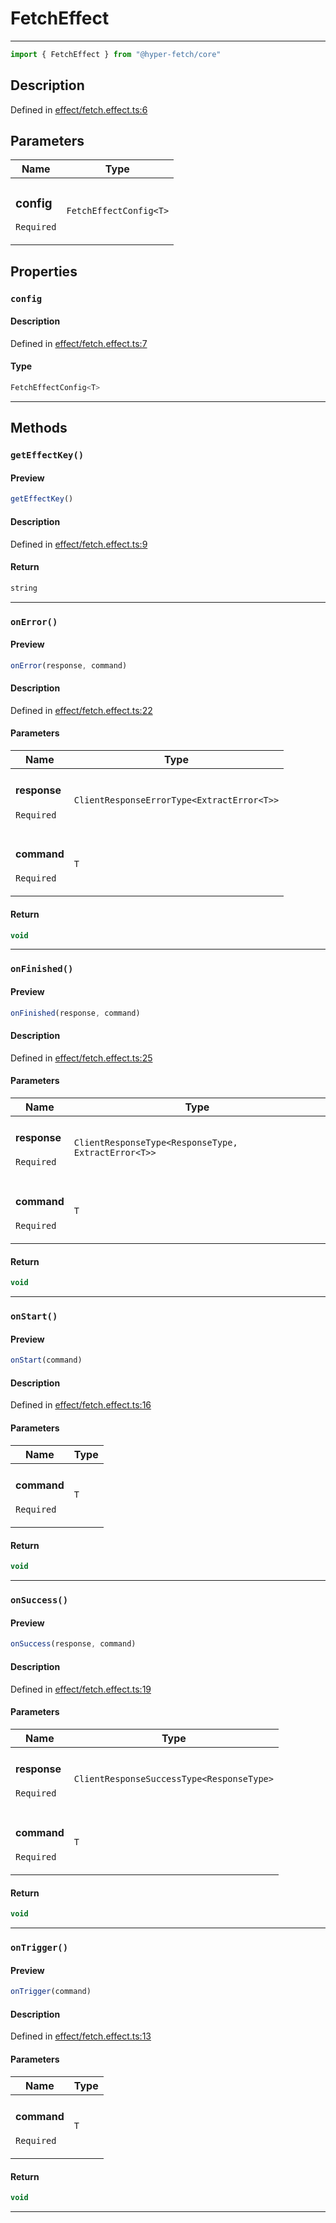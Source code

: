 

# FetchEffect

<div class="api-docs__separator" data-reactroot="">

---

</div><div class="api-docs__import" data-reactroot="">

```ts
import { FetchEffect } from "@hyper-fetch/core"
```

</div><div class="api-docs__section">

## Description

</div><div class="api-docs__description"><span class="api-docs__do-not-parse">



</span></div><p class="api-docs__definition">

Defined in [effect/fetch.effect.ts:6](https://github.com/BetterTyped/hyper-fetch/blob/a5ae46b5/packages/core/src/effect/fetch.effect.ts#L6)

</p><div class="api-docs__section">

## Parameters

</div><div class="api-docs__parameters"><table><thead><tr><th>Name</th><th>Type</th></tr></thead><tbody><tr param-data="config"><td class="api-docs__param-name required">

### config 

`Required`

</td><td class="api-docs__param-type">

`FetchEffectConfig<T>`

</td></tr></tbody></table></div><div class="api-docs__section">

## Properties

</div><div class="api-docs__properties"><div class="api-docs__property" property-data="config"><h3 class="api-docs__name">

### `config`

</h3><div class="api-docs__section">

#### Description

</div><div class="api-docs__description"><span class="api-docs__do-not-parse">



</span></div><p class="api-docs__definition">

Defined in [effect/fetch.effect.ts:7](https://github.com/BetterTyped/hyper-fetch/blob/a5ae46b5/packages/core/src/effect/fetch.effect.ts#L7)

</p><div class="api-docs__section">

#### Type

</div><div class="api-docs__property-type">

```ts
FetchEffectConfig<T>
```

</div><hr/></div></div><div class="api-docs__section">

## Methods

</div><div class="api-docs__methods"><div class="api-docs__method" method-data="getEffectKey"><h3 class="api-docs__name">

### `getEffectKey()`

</h3><div class="api-docs__section">

#### Preview

</div><div class="api-docs__preview fn">

```ts
getEffectKey()
```

</div><div class="api-docs__section">

#### Description

</div><div class="api-docs__description"><span class="api-docs__do-not-parse">



</span></div><p class="api-docs__definition">

Defined in [effect/fetch.effect.ts:9](https://github.com/BetterTyped/hyper-fetch/blob/a5ae46b5/packages/core/src/effect/fetch.effect.ts#L9)

</p><div class="api-docs__section">

#### Return

</div><div class="api-docs__returns">

```ts
string
```

</div><hr/></div><div class="api-docs__method" method-data="onError"><h3 class="api-docs__name">

### `onError()`

</h3><div class="api-docs__section">

#### Preview

</div><div class="api-docs__preview fn">

```ts
onError(response, command)
```

</div><div class="api-docs__section">

#### Description

</div><div class="api-docs__description"><span class="api-docs__do-not-parse">



</span></div><p class="api-docs__definition">

Defined in [effect/fetch.effect.ts:22](https://github.com/BetterTyped/hyper-fetch/blob/a5ae46b5/packages/core/src/effect/fetch.effect.ts#L22)

</p><div class="api-docs__section">

#### Parameters

</div><div class="api-docs__parameters"><table><thead><tr><th>Name</th><th>Type</th></tr></thead><tbody><tr param-data="response"><td class="api-docs__param-name required">

#### response 

`Required`

</td><td class="api-docs__param-type">

`ClientResponseErrorType<ExtractError<T>>`

</td></tr><tr param-data="command"><td class="api-docs__param-name required">

#### command 

`Required`

</td><td class="api-docs__param-type">

`T`

</td></tr></tbody></table></div><div class="api-docs__section">

#### Return

</div><div class="api-docs__returns">

```ts
void
```

</div><hr/></div><div class="api-docs__method" method-data="onFinished"><h3 class="api-docs__name">

### `onFinished()`

</h3><div class="api-docs__section">

#### Preview

</div><div class="api-docs__preview fn">

```ts
onFinished(response, command)
```

</div><div class="api-docs__section">

#### Description

</div><div class="api-docs__description"><span class="api-docs__do-not-parse">



</span></div><p class="api-docs__definition">

Defined in [effect/fetch.effect.ts:25](https://github.com/BetterTyped/hyper-fetch/blob/a5ae46b5/packages/core/src/effect/fetch.effect.ts#L25)

</p><div class="api-docs__section">

#### Parameters

</div><div class="api-docs__parameters"><table><thead><tr><th>Name</th><th>Type</th></tr></thead><tbody><tr param-data="response"><td class="api-docs__param-name required">

#### response 

`Required`

</td><td class="api-docs__param-type">

`ClientResponseType<ResponseType, ExtractError<T>>`

</td></tr><tr param-data="command"><td class="api-docs__param-name required">

#### command 

`Required`

</td><td class="api-docs__param-type">

`T`

</td></tr></tbody></table></div><div class="api-docs__section">

#### Return

</div><div class="api-docs__returns">

```ts
void
```

</div><hr/></div><div class="api-docs__method" method-data="onStart"><h3 class="api-docs__name">

### `onStart()`

</h3><div class="api-docs__section">

#### Preview

</div><div class="api-docs__preview fn">

```ts
onStart(command)
```

</div><div class="api-docs__section">

#### Description

</div><div class="api-docs__description"><span class="api-docs__do-not-parse">



</span></div><p class="api-docs__definition">

Defined in [effect/fetch.effect.ts:16](https://github.com/BetterTyped/hyper-fetch/blob/a5ae46b5/packages/core/src/effect/fetch.effect.ts#L16)

</p><div class="api-docs__section">

#### Parameters

</div><div class="api-docs__parameters"><table><thead><tr><th>Name</th><th>Type</th></tr></thead><tbody><tr param-data="command"><td class="api-docs__param-name required">

#### command 

`Required`

</td><td class="api-docs__param-type">

`T`

</td></tr></tbody></table></div><div class="api-docs__section">

#### Return

</div><div class="api-docs__returns">

```ts
void
```

</div><hr/></div><div class="api-docs__method" method-data="onSuccess"><h3 class="api-docs__name">

### `onSuccess()`

</h3><div class="api-docs__section">

#### Preview

</div><div class="api-docs__preview fn">

```ts
onSuccess(response, command)
```

</div><div class="api-docs__section">

#### Description

</div><div class="api-docs__description"><span class="api-docs__do-not-parse">



</span></div><p class="api-docs__definition">

Defined in [effect/fetch.effect.ts:19](https://github.com/BetterTyped/hyper-fetch/blob/a5ae46b5/packages/core/src/effect/fetch.effect.ts#L19)

</p><div class="api-docs__section">

#### Parameters

</div><div class="api-docs__parameters"><table><thead><tr><th>Name</th><th>Type</th></tr></thead><tbody><tr param-data="response"><td class="api-docs__param-name required">

#### response 

`Required`

</td><td class="api-docs__param-type">

`ClientResponseSuccessType<ResponseType>`

</td></tr><tr param-data="command"><td class="api-docs__param-name required">

#### command 

`Required`

</td><td class="api-docs__param-type">

`T`

</td></tr></tbody></table></div><div class="api-docs__section">

#### Return

</div><div class="api-docs__returns">

```ts
void
```

</div><hr/></div><div class="api-docs__method" method-data="onTrigger"><h3 class="api-docs__name">

### `onTrigger()`

</h3><div class="api-docs__section">

#### Preview

</div><div class="api-docs__preview fn">

```ts
onTrigger(command)
```

</div><div class="api-docs__section">

#### Description

</div><div class="api-docs__description"><span class="api-docs__do-not-parse">



</span></div><p class="api-docs__definition">

Defined in [effect/fetch.effect.ts:13](https://github.com/BetterTyped/hyper-fetch/blob/a5ae46b5/packages/core/src/effect/fetch.effect.ts#L13)

</p><div class="api-docs__section">

#### Parameters

</div><div class="api-docs__parameters"><table><thead><tr><th>Name</th><th>Type</th></tr></thead><tbody><tr param-data="command"><td class="api-docs__param-name required">

#### command 

`Required`

</td><td class="api-docs__param-type">

`T`

</td></tr></tbody></table></div><div class="api-docs__section">

#### Return

</div><div class="api-docs__returns">

```ts
void
```

</div><hr/></div></div>